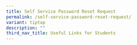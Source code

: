 ```yaml
---
title: Self Service Password Reset Request
permalink: /self-service-password-reset-request/
variant: tiptap
description: ""
third_nav_title: Useful Links for Students
---
```

